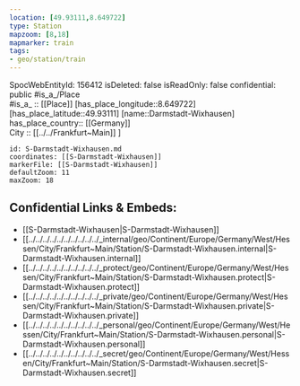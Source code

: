 ```yaml
---
location: [49.93111,8.649722] 
type: Station 
mapzoom: [8,18] 
mapmarker: train 
tags:
- geo/station/train
---
```

SpocWebEntityId: 156412
isDeleted: false
isReadOnly: false
confidential: public
#is_a_/Place  
#is_a_ :: [[Place]] 
[has_place_longitude::8.649722] 
[has_place_latitude::49.93111] 
[name::Darmstadt-Wixhausen] 
has_place_country:: [[Germany]]  
City :: [[../../Frankfurt~Main]] ] 


```leaflet
id: S-Darmstadt-Wixhausen.md
coordinates: [[S-Darmstadt-Wixhausen]] 
markerFile: [[S-Darmstadt-Wixhausen]] 
defaultZoom: 11 
maxZoom: 18
```


## Confidential Links & Embeds: 
- [[S-Darmstadt-Wixhausen|S-Darmstadt-Wixhausen]] 
- [[../../../../../../../../../../_internal/geo/Continent/Europe/Germany/West/Hessen/City/Frankfurt~Main/Station/S-Darmstadt-Wixhausen.internal|S-Darmstadt-Wixhausen.internal]] 
- [[../../../../../../../../../../_protect/geo/Continent/Europe/Germany/West/Hessen/City/Frankfurt~Main/Station/S-Darmstadt-Wixhausen.protect|S-Darmstadt-Wixhausen.protect]] 
- [[../../../../../../../../../../_private/geo/Continent/Europe/Germany/West/Hessen/City/Frankfurt~Main/Station/S-Darmstadt-Wixhausen.private|S-Darmstadt-Wixhausen.private]] 
- [[../../../../../../../../../../_personal/geo/Continent/Europe/Germany/West/Hessen/City/Frankfurt~Main/Station/S-Darmstadt-Wixhausen.personal|S-Darmstadt-Wixhausen.personal]] 
- [[../../../../../../../../../../_secret/geo/Continent/Europe/Germany/West/Hessen/City/Frankfurt~Main/Station/S-Darmstadt-Wixhausen.secret|S-Darmstadt-Wixhausen.secret]] 
